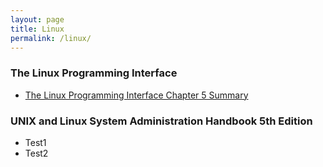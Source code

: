```yaml
---
layout: page
title: Linux
permalink: /linux/
---
```

<h3>The Linux Programming Interface</h3>

* [The Linux Programming Interface Chapter 5 Summary]({{site.url}}/tlpi/2023/05/21/the-linux-programming-interface.html)

<h3>UNIX and Linux System Administration Handbook 5th Edition</h3>

* Test1
* Test2